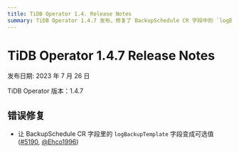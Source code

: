 ```yaml
---
title: TiDB Operator 1.4. Release Notes
summary: TiDB Operator 1.4.7 发布，修复了 BackupSchedule CR 字段中的 `logBackupTemplate` 字段变成可选值的问题。
---
```


# TiDB Operator 1.4.7 Release Notes

发布日期: 2023 年 7 月 26 日

TiDB Operator 版本：1.4.7

## 错误修复

- 让 BackupSchedule CR 字段里的 `logBackupTemplate` 字段变成可选值 ([#5190](https://github.com/pingcap/tidb-operator/pull/5190), [@Ehco1996](https://github.com/Ehco1996))
